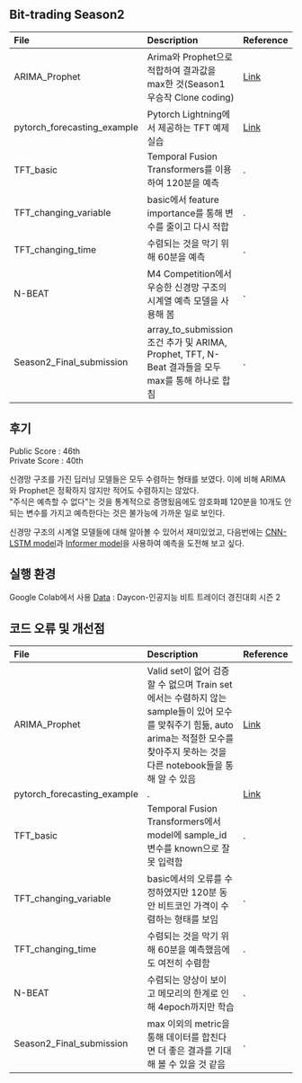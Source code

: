 ## Bit-trading Season2


| File | Description| Reference|
|:-- |:-- |:-- |
|ARIMA_Prophet| Arima와 Prophet으로 적합하여 결과값을 max한 것(Season1 우승작 Clone coding)| [Link](https://dacon.io/competitions/official/235740/codeshare/2473?page=1&dtype=recent)|
|pytorch_forecasting_example|Pytorch Lightning에서 제공하는 TFT 예제 실습|[Link](https://www.notion.so/Pytorch-forecasting-085c929c54184a6a9e3c324e60df97b5#cc19dbcfd3f640729edd815a4c57bee9)|
|TFT_basic| Temporal Fusion Transformers를 이용하여 120분을 예측|. |
|TFT_changing_variable| basic에서 feature importance를 통해 변수를 줄이고 다시 적합|. |
|TFT_changing_time| 수렴되는 것을 막기 위해 60분을 예측 |. |
|N-BEAT| M4 Competition에서 우승한 신경망 구조의 시계열 예측 모델을 사용해 봄|. |
|Season2_Final_submission| array_to_submission조건 추가 및 ARIMA, Prophet, TFT, N-Beat 결과들을 모두 max를 통해 하나로 합침 |. |


## 후기

Public Score : 46th  
Private Score : 40th

신경망 구조를 가진 딥러닝 모델들은 모두 수렴하는 형태를 보였다. 이에 비해 ARIMA와 Prophet은 정확하지 않지만 적어도 수렴하지는 않았다.  
"주식은 예측할 수 없다"는 것을 통계적으로 증명됬음에도 암호화폐 120분을 10개도 안 되는 변수를 가지고 예측한다는 것은 불가능에 가까운 일로 보인다.  

신경망 구조의 시계열 모델들에 대해 알아볼 수 있어서 재미있었고, 다음번에는 [CNN-LSTM model](https://www.notion.so/LSTM-6fb4ba69f08e4839925178879a4a5d5a#59c6fdb15a5247fca7529c16268984bb)과 [Informer model](https://paperswithcode.com/task/time-series-forecasting)을 사용하여 예측을 도전해 보고 싶다.

## 실행 환경

Google Colab에서 사용
[Data](https://dacon.io/competitions/official/235740/overview/description) : Daycon-인공지능 비트 트레이더 경진대회 시즌 2

## 코드 오류 및 개선점

| File | Description| Reference|
|:-- |:-- |:-- |
|ARIMA_Prophet| Valid set이 없어 검증할 수 없으며 Train set에서는 수렴하지 않는 sample들이 있어 모수를 맞춰주기 힘듦, auto arima는 적절한 모수를 찾아주지 못하는 것을 다른 notebook들을 통해 알 수 있음| [Link](https://dacon.io/competitions/official/235740/codeshare/2473?page=1&dtype=recent)|
|pytorch_forecasting_example|.|[Link](https://www.notion.so/Pytorch-forecasting-085c929c54184a6a9e3c324e60df97b5#cc19dbcfd3f640729edd815a4c57bee9)|
|TFT_basic| Temporal Fusion Transformers에서 model에 sample_id 변수를 known으로 잘못 입력함|. |
|TFT_changing_variable| basic에서의 오류를 수정하였지만 120분 동안 비트코인 가격이 수렴하는 형태를 보임|. |
|TFT_changing_time| 수렴되는 것을 막기 위해 60분을 예측했음에도 여전히 수렴함 |. |
|N-BEAT| 수렴되는 양상이 보이고 메모리의 한계로 인해 4epoch까지만 학습|. |
|Season2_Final_submission| max 이외의 metric을 통해 데이터를 합친다면 더 좋은 결과를 기대해 볼 수 있을 것 같음 |. |





